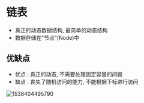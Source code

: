 #  链表

- 真正的动态数据结构, 最简单的动态结构
- 数据存储在"节点"(Node)中

## 优缺点

- 优点 : 真正的动态, 不需要处理固定容量的问题
- 缺点 : 丧失了随机访问的能力, 不能根据下标进行访问

![1538404495790](C:/Users/Administrator/AppData/Roaming/Typora/typora-user-images/1538404495790.png)